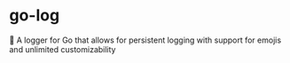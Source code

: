 # go-log
:book: A logger for Go that allows for persistent logging with support for emojis and unlimited customizability
